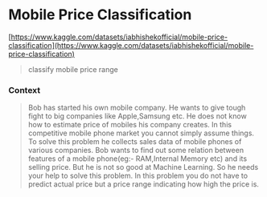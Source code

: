 # Mobile Price Classification

[https://www.kaggle.com/datasets/iabhishekofficial/mobile-price-classification](https://www.kaggle.com/datasets/iabhishekofficial/mobile-price-classification)

> classify mobile price range

### Context

> Bob has started his own mobile company. He wants to give tough fight to big companies like Apple,Samsung etc.
He does not know how to estimate price of mobiles his company creates. In this competitive mobile phone market you cannot simply assume things. To solve this problem he collects sales data of mobile phones of various companies.
Bob wants to find out some relation between features of a mobile phone(eg:- RAM,Internal Memory etc) and its selling price. But he is not so good at Machine Learning. So he needs your help to solve this problem.
In this problem you do not have to predict actual price but a price range indicating how high the price is.

